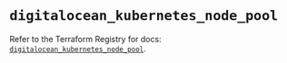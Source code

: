 # `digitalocean_kubernetes_node_pool`

Refer to the Terraform Registry for docs: [`digitalocean_kubernetes_node_pool`](https://registry.terraform.io/providers/digitalocean/digitalocean/2.49.0/docs/resources/kubernetes_node_pool).
